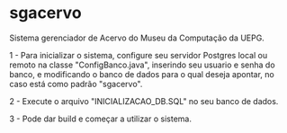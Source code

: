# sgacervo
Sistema gerenciador de Acervo do Museu da Computação da UEPG.

1 - Para inicializar o sistema, configure seu servidor Postgres local ou remoto
na classe "ConfigBanco.java", inserindo seu usuario e senha do banco, e modificando
o banco de dados para o qual deseja apontar, no caso está como padrão "sgacervo".

2 - Execute o arquivo "INICIALIZACAO_DB.SQL" no seu banco de dados.

3 - Pode dar build e começar a utilizar o sistema.

